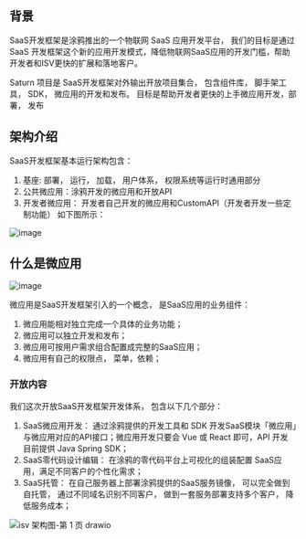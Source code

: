 ## 背景

SaaS开发框架是涂鸦推出的一个物联网 SaaS 应用开发平台， 我们的目标是通过 SaaS 开发框架这个新的应用开发模式，降低物联网SaaS应用的开发门槛，帮助开发者和ISV更快的扩展和落地客户。

Saturn 项目是 SaaS开发框架对外输出开放项目集合， 包含组件库， 脚手架工具， SDK， 微应用的开发和发布。 目标是帮助开发者更快的上手微应用开发，部署， 发布

## 架构介绍

SaaS开发框架基本运行架构包含：
1. 基座: 部署， 运行， 加载， 用户体系， 权限系统等运行时通用部分
2. 公共微应用：涂鸦开发的微应用和开放API
3. 开发者微应用： 开发者自己开发的微应用和CustomAPI（开发者开发一些定制功能）
如下图所示：

![image](https://user-images.githubusercontent.com/329506/142816887-ec66dca0-4d80-4db6-b524-0cb9c2b26903.png)

## 什么是微应用

![image](https://user-images.githubusercontent.com/329506/142816939-cb78fea0-16c4-4d86-b285-aafe836814dd.png)

微应用是SaaS开发框架引入的一个概念， 是SaaS应用的业务组件：


1. 微应用能相对独立完成一个具体的业务功能；
2. 微应用可以独立开发和发布；
3. 微应用可按用户需求组合配置成完整的SaaS应用；
4. 微应用有自己的权限点， 菜单，依赖；

### 开放内容

我们这次开放SaaS开发框架开发体系， 包含以下几个部分：

1. SaaS微应用开发： 通过涂鸦提供的开发工具和 SDK 开发SaaS模块「微应用」与微应用对应的API接口；微应用开发只要会 Vue 或 React 即可，API 开发 目前提供 Java Spring SDK；
2. SaaS零代码设计编辑： 在涂鸦的零代码平台上可视化的组装配置 SaaS应用，满足不同客户的个性化需求；
3. SaaS托管： 在自己服务器上部署涂鸦提供的SaaS服务镜像， 可以完全做到自托管， 通过不同域名识别不同客户， 做到一套服务部署支持多个客户， 降低服务成本；

![isv 架构图-第 1 页 drawio](https://user-images.githubusercontent.com/329506/142975840-15d33a83-b475-416a-b21f-19c13e117bfc.png)

